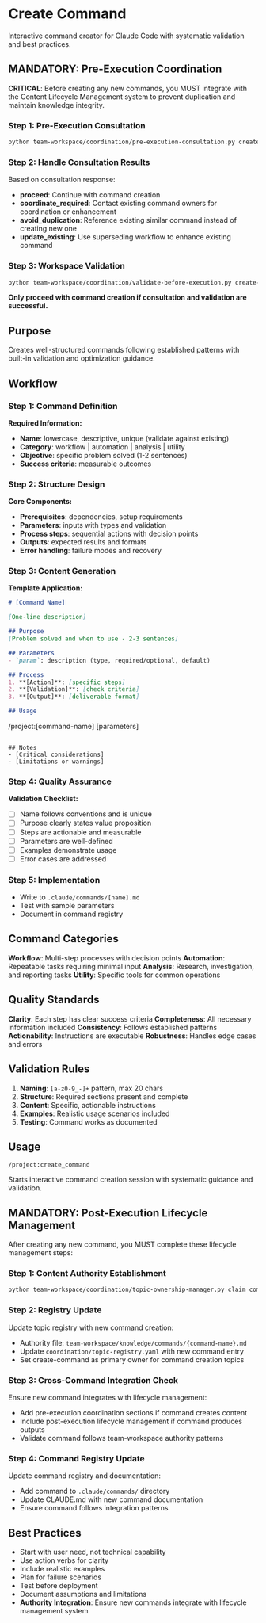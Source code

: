 # Create Command

Interactive command creator for Claude Code with systematic validation and best practices.

## MANDATORY: Pre-Execution Coordination

**CRITICAL**: Before creating any new commands, you MUST integrate with the Content Lifecycle Management system to prevent duplication and maintain knowledge integrity.

### Step 1: Pre-Execution Consultation
```bash
python team-workspace/coordination/pre-execution-consultation.py create-command command-creation "{command-name-and-purpose}"
```

### Step 2: Handle Consultation Results
Based on consultation response:
- **proceed**: Continue with command creation
- **coordinate_required**: Contact existing command owners for coordination or enhancement
- **avoid_duplication**: Reference existing similar command instead of creating new one
- **update_existing**: Use superseding workflow to enhance existing command

### Step 3: Workspace Validation
```bash
python team-workspace/coordination/validate-before-execution.py create-command
```

**Only proceed with command creation if consultation and validation are successful.**

## Purpose

Creates well-structured commands following established patterns with built-in validation and optimization guidance.

## Workflow

### Step 1: Command Definition
**Required Information:**
- **Name**: lowercase, descriptive, unique (validate against existing)
- **Category**: workflow | automation | analysis | utility
- **Objective**: specific problem solved (1-2 sentences)
- **Success criteria**: measurable outcomes

### Step 2: Structure Design
**Core Components:**
- **Prerequisites**: dependencies, setup requirements
- **Parameters**: inputs with types and validation
- **Process steps**: sequential actions with decision points
- **Outputs**: expected results and formats
- **Error handling**: failure modes and recovery

### Step 3: Content Generation
**Template Application:**
```markdown
# [Command Name]

[One-line description]

## Purpose
[Problem solved and when to use - 2-3 sentences]

## Parameters
- `param`: description (type, required/optional, default)

## Process
1. **[Action]**: [specific steps]
2. **[Validation]**: [check criteria]
3. **[Output]**: [deliverable format]

## Usage
```
/project:[command-name] [parameters]
```

## Notes
- [Critical considerations]
- [Limitations or warnings]
```

### Step 4: Quality Assurance
**Validation Checklist:**
- [ ] Name follows conventions and is unique
- [ ] Purpose clearly states value proposition
- [ ] Steps are actionable and measurable
- [ ] Parameters are well-defined
- [ ] Examples demonstrate usage
- [ ] Error cases are addressed

### Step 5: Implementation
- Write to `.claude/commands/[name].md`
- Test with sample parameters
- Document in command registry

## Command Categories

**Workflow**: Multi-step processes with decision points
**Automation**: Repeatable tasks requiring minimal input
**Analysis**: Research, investigation, and reporting tasks
**Utility**: Specific tools for common operations

## Quality Standards

**Clarity**: Each step has clear success criteria
**Completeness**: All necessary information included
**Consistency**: Follows established patterns
**Actionability**: Instructions are executable
**Robustness**: Handles edge cases and errors

## Validation Rules

1. **Naming**: `[a-z0-9_-]+` pattern, max 20 chars
2. **Structure**: Required sections present and complete
3. **Content**: Specific, actionable instructions
4. **Examples**: Realistic usage scenarios included
5. **Testing**: Command works as documented

## Usage

```
/project:create_command
```

Starts interactive command creation session with systematic guidance and validation.

## MANDATORY: Post-Execution Lifecycle Management

After creating any new command, you MUST complete these lifecycle management steps:

### Step 1: Content Authority Establishment
```bash
python team-workspace/coordination/topic-ownership-manager.py claim command-creation create-command "New command: {command-name}"
```

### Step 2: Registry Update
Update topic registry with new command creation:
- Authority file: `team-workspace/knowledge/commands/{command-name}.md`
- Update `coordination/topic-registry.yaml` with new command entry
- Set create-command as primary owner for command creation topics

### Step 3: Cross-Command Integration Check
Ensure new command integrates with lifecycle management:
- Add pre-execution coordination sections if command creates content
- Include post-execution lifecycle management if command produces outputs
- Validate command follows team-workspace authority patterns

### Step 4: Command Registry Update
Update command registry and documentation:
- Add command to `.claude/commands/` directory
- Update CLAUDE.md with new command documentation
- Ensure command follows integration patterns

## Best Practices

- Start with user need, not technical capability
- Use action verbs for clarity
- Include realistic examples
- Plan for failure scenarios
- Test before deployment
- Document assumptions and limitations
- **Authority Integration**: Ensure new commands integrate with lifecycle management system

